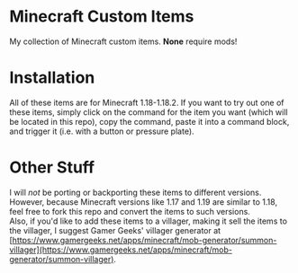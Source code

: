 # Minecraft Custom Items

My collection of Minecraft custom items. __None__ require mods!

# Installation

All of these items are for Minecraft 1.18-1.18.2. If you want to try out one of these items, simply click on the command for the item you want (which will be located in this repo), copy the command, paste it into a command block, and trigger it (i.e. with a button or pressure plate).

# Other Stuff

I will *not* be porting or backporting these items to different versions. However, because Minecraft versions like 1.17 and 1.19 are similar to 1.18, feel free to fork this repo and convert the items to such versions.
<br>
Also, if you'd like to add these items to a villager, making it sell the items to the villager, I suggest Gamer Geeks' villager generator at [https://www.gamergeeks.net/apps/minecraft/mob-generator/summon-villager](https://www.gamergeeks.net/apps/minecraft/mob-generator/summon-villager).
